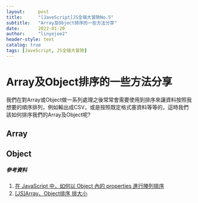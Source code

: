 ```yaml
---
layout:     post
title:      "[JaveScript]JS全端大冒險No.5"
subtitle:   "Array及Object排序的一些方法分享"
date:       2022-01-20
author:     "linyejoe2"
header-style: text
catalog: true
tags: [JaveScript, JS全端大冒險]
---
```


#  Array及Object排序的一些方法分享

我們在對Array或Object做一系列處理之後常常會需要使用到排序來讓資料按照我想要的順序排列，例如輸出成CSV，或是按照既定格式塞資料等等的，這時我們該如何排序我們的Array及Object呢?
<!--more-->

## Array

## Object



##### 參考資料
1. [在 JavaScript 中，如何以 Object 內的 properties 進行陣列排序](https://dotblogs.com.tw/lance_blog/2019/03/07/201504)
2. [\[JS\]Array、Object排序 排大小](https://mrcodingroom.freesite.host/jsarray%E3%80%81object%E6%8E%92%E5%BA%8F-%E6%8E%92%E5%A4%A7%E5%B0%8F/)